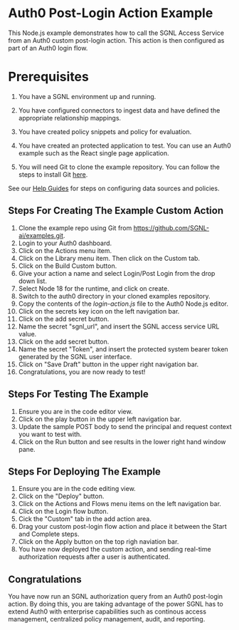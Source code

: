 # Auth0 Post-Login Action Example
This Node.js example demonstrates how to call the SGNL Access Service from an Auth0 custom post-login action. This action is then configured as part of an Auth0 login flow.


# Prerequisites

1. You have a SGNL environment up and running.
 
2. You have configured connectors to ingest data and have defined the appropriate relationship mappings.
 
3. You have created policy snippets and policy for evaluation.
 
4. You have created an protected application to test. You can use an Auth0 example such as the React single page application.
 
5. You will need Git to clone the example repository. You can follow the steps to install Git [here](https://github.com/git-guides/install-git).


See our [Help Guides](https://support.sgnl.ai) for steps on configuring data sources and policies.


## Steps For Creating The Example Custom Action


1. Clone the example repo using Git from https://github.com/SGNL-ai/examples.git.
2. Login to your Auth0 dashboard.
3. Click on the Actions menu item.
4. Click on the Library menu item. Then click on the Custom tab.
5. Click on the Build Custom button.
6. Give your action a name and select Login/Post Login from the drop down list.
7. Select Node 18 for the runtime, and click on create.
8. Switch to the auth0 directory in your cloned examples repository.
9. Copy the contents of the *login-action.js* file to the Auth0 Node.js editor.
10. Click on the secrets key icon on the left navigation bar.
11. Click on the add secret button.
12. Name the secret "sgnl_url", and insert the SGNL access service URL value.
13. Click on the add secret button.
14. Name the secret "Token", and insert the protected system bearer token generated by the SGNL user interface.
15. Click on "Save Draft" button in the upper right navigation bar.
16. Congratulations, you are now ready to test!


## Steps For Testing The Example

1. Ensure you are in the code editor view.
2. Click on the play button in the upper left navigation bar.
3. Update the sample POST body to send the principal and request context you want to test with.
4. Click on the Run button and see results in the lower right hand window pane.

## Steps For Deploying The Example

1. Ensure you are in the code editing view.
2. Click on the "Deploy" button.
3. Click on the Actions and Flows menu items on the left navigation bar.
4. Click on the Login flow button.
5. Cick the "Custom" tab in the add action area.
6. Drag your custom post-login flow action and place it between the Start and Complete steps.
7. Click on the Apply button on the top righ naviation bar.
8. You have now deployed the custom action, and sending real-time authorization requests after a user is authenticated.

## Congratulations
You have now run an SGNL authorization query from an Auth0 post-login action. By doing this, you are taking advantage of the power SGNL has to extend Auth0 with enterprise capabilities such as continous access management, centralized policy management, audit, and reporting.



